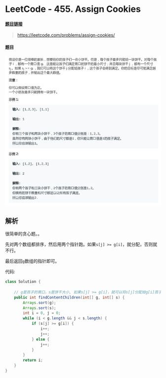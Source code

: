 # LeetCode - 455. Assign Cookies

#### [题目链接](https://leetcode.com/problems/assign-cookies/)

> https://leetcode.com/problems/assign-cookies/

#### 题目

![1554955403026](assets/1554955403026.png)

## 解析

很简单的贪心题。。

先对两个数组都排序，然后用两个指针跑。如果`s[j] >= g[i]`，就分配，否则就不行。

最后返回`g`数组的指针即可。

代码:

```java
class Solution {

    // g是孩子的胃口，s是饼干大小, 如果s[j] >= g[i]，就可以将s[j]分配给g[i]孩子
    public int findContentChildren(int[] g, int[] s) {
        Arrays.sort(g);
        Arrays.sort(s);
        int i = 0, j = 0;
        while (i < g.length && j < s.length) {
            if (s[j] >= g[i]) {
                i++;
                j++;
            } else {
                j++;
            }
        }
        return i;
    }
}
```

